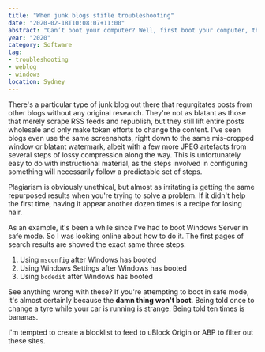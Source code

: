 ```yaml
---
title: "When junk blogs stifle troubleshooting"
date: "2020-02-18T10:08:07+11:00"
abstract: "Can’t boot your computer? Well, first boot your computer, then..."
year: "2020"
category: Software
tag:
- troubleshooting
- weblog
- windows
location: Sydney
---
```

There's a particular type of junk blog out there that regurgitates posts from other blogs without any original research. They're not as blatant as those that merely scrape RSS feeds and republish, but they still lift entire posts wholesale and only make token efforts to change the content. I've seen blogs even use the same screenshots, right down to the same mis-cropped window or blatant watermark, albeit with a few more JPEG artefacts from several steps of lossy compression along the way. This is unfortunately easy to do with instructional material, as the steps involved in configuring something will necessarily follow a predictable set of steps.

Plagiarism is obviously unethical, but almost as irritating is getting the same repurposed results when you're trying to solve a problem. If it didn't help the first time, having it appear another dozen times is a recipe for losing hair.

As an example, it's been a while since I've had to boot Windows Server in safe mode. So I was looking online about how to do it. The first pages of search results are showed the exact same three steps:

1. Using `msconfig` after Windows has booted
2. Using Windows Settings after Windows has booted
3. Using `bcdedit` after Windows has booted

See anything wrong with these? If you're attempting to boot in safe mode, it's almost certainly because the **damn thing won't boot**. Being told once to change a tyre while your car is running is strange. Being told ten times is bananas.

I'm tempted to create a blocklist to feed to uBlock Origin or ABP to filter out these sites.

